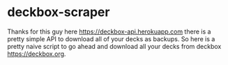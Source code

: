 # deckbox-scraper
Thanks for this guy here https://deckbox-api.herokuapp.com there is a pretty simple API to download all of your decks as backups.
So here is a pretty naive script to go ahead and download all your decks from deckbox https://deckbox.org.
